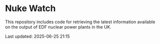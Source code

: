 # Nuke Watch

This repository includes code for retrieving the latest information available on the output of EDF nuclear power plants in the UK.

Last updated: 2025-06-25 21:15